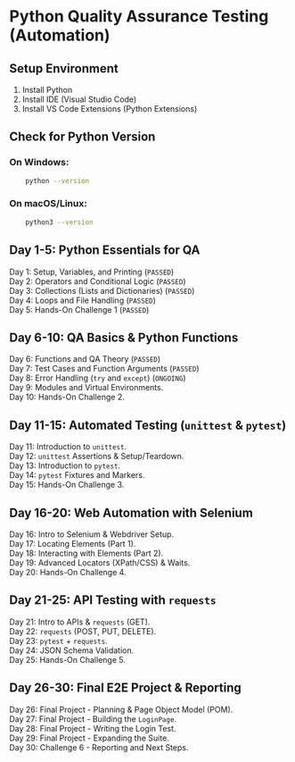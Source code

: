 # Python Quality Assurance Testing (Automation)
## Setup Environment
1. Install Python
2. Install IDE (Visual Studio Code)
3. Install VS Code Extensions (Python Extensions)

## Check for Python Version
### On Windows:
```bash
    python --version
```

### On macOS/Linux:
```bash
    python3 --version
```

## Day 1-5: Python Essentials for QA
Day 1: Setup, Variables, and Printing (`PASSED`) <br>
Day 2: Operators and Conditional Logic (`PASSED`) <br>
Day 3: Collections (Lists and Dictionaries) (`PASSED`) <br>
Day 4: Loops and File Handling (`PASSED`) <br>
Day 5: Hands-On Challenge 1 (`PASSED`) <br>

## Day 6-10: QA Basics & Python Functions
Day 6: Functions and QA Theory (`PASSED`) <br>
Day 7: Test Cases and Function Arguments (`PASSED`) <br>
Day 8: Error Handling (`try` and `except`) (`ONGOING`) <br>
Day 9: Modules and Virtual Environments. <br>
Day 10: Hands-On Challenge 2. <br>

## Day 11-15: Automated Testing (`unittest` & `pytest`)
Day 11: Introduction to `unittest`. <br>
Day 12: `unittest` Assertions & Setup/Teardown. <br>
Day 13: Introduction to `pytest`. <br>
Day 14: `pytest` Fixtures and Markers. <br>
Day 15: Hands-On Challenge 3. <br>

## Day 16-20: Web Automation with Selenium
Day 16: Intro to Selenium & Webdriver Setup. <br>
Day 17: Locating Elements (Part 1). <br>
Day 18: Interacting with Elements (Part 2). <br>
Day 19: Advanced Locators (XPath/CSS) & Waits. <br>
Day 20: Hands-On Challenge 4. <br>

## Day 21-25: API Testing with `requests`
Day 21: Intro to APIs & `requests` (GET). <br>
Day 22: `requests` (POST, PUT, DELETE). <br>
Day 23: `pytest` + `requests`. <br>
Day 24: JSON Schema Validation. <br>
Day 25: Hands-On Challenge 5. <br>

## Day 26-30: Final E2E Project & Reporting
Day 26: Final Project - Planning & Page Object Model (POM). <br>
Day 27: Final Project - Building the `LoginPage`. <br>
Day 28: Final Project - Writing the Login Test. <br>
Day 29: Final Project - Expanding the Suite. <br>
Day 30: Challenge 6 - Reporting and Next Steps. <br>